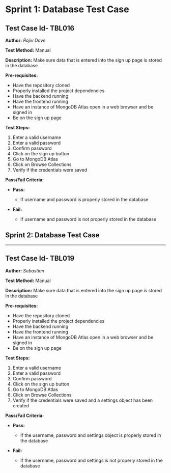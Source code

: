 # Sprint 1: Database Test Case

## Test Case Id- TBL016

**Author:** _Rajiv Dave_

**Test Method:** Manual

**Description:** Make sure data that is entered into the sign up page is stored in the database

**Pre-requisites:**

- Have the repository cloned
- Properly installed the project dependencies
- Have the backend running
- Have the frontend running
- Have an instance of MongoDB Atlas open in a web browser and be signed in
- Be on the sign up page

**Test Steps:**

1. Enter a valid username
2. Enter a valid password
3. Confirm password
4. Click on the sign up button
5. Go to MongoDB Atlas
6. Click on Browse Collections
7. Verify if the credentials were saved

**Pass/Fail Criteria:**

- **Pass:**

  - If username and password is properly stored in the database

- **Fail:**

  - If username and password is not properly stored in the database

## Sprint 2: Database Test Case

---

## Test Case Id- TBL019

**Author:** _Sebastian_

**Test Method:** Manual

**Description:** Make sure data that is entered into the sign up page is stored in the database

**Pre-requisites:**

- Have the repository cloned
- Properly installed the project dependencies
- Have the backend running
- Have the frontend running
- Have an instance of MongoDB Atlas open in a web browser and be signed in
- Be on the sign up page

**Test Steps:**

1. Enter a valid username
2. Enter a valid password
3. Confirm password
4. Click on the sign up button
5. Go to MongoDB Atlas
6. Click on Browse Collections
7. Verify if the credentials were saved and a settings object has been created

**Pass/Fail Criteria:**

- **Pass:**

  - If the username, password and settings object is properly stored in the database

- **Fail:**
  - If the username, password and settings is not properly stored in the database
